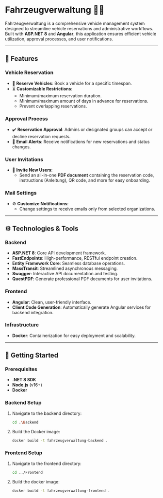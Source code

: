 # Fahrzeugverwaltung 🚗📅

Fahrzeugverwaltung is a comprehensive vehicle management system designed to streamline vehicle reservations and administrative workflows. Built with **ASP.NET 8** and **Angular**, this application ensures efficient vehicle utilization, approval processes, and user notifications.

---

## 🌟 Features

### Vehicle Reservation
- 🚗 **Reserve Vehicles**: Book a vehicle for a specific timespan.
- ⏳ **Customizable Restrictions**:
  - Minimum/maximum reservation duration.
  - Minimum/maximum amount of days in advance for reservations.
  - Prevent overlapping reservations.

### Approval Process
- ✔️ **Reservation Approval**: Admins or designated groups can accept or decline reservation requests.
- 🔔 **Email Alerts**: Receive notifications for new reservations and status changes.

### User Invitations
- 📄 **Invite New Users**:
  - Send an all-in-one **PDF document** containing the reservation code, instructions (Anleitung), QR code, and more for easy onboarding.

### Mail Settings
- ⚙️ **Customize Notifications**:
  - Change settings to receive emails only from selected organizations.

---

## ⚙️ Technologies & Tools

### Backend
- **ASP.NET 8**: Core API development framework.
- **FastEndpoints**: High-performance, RESTful endpoint creation.
- **Entity Framework Core**: Seamless database operations.
- **MassTransit**: Streamlined asynchronous messaging.
- **Swagger**: Interactive API documentation and testing.
- **QuestPDF**: Generate professional PDF documents for user invitations.

### Frontend
- **Angular**: Clean, user-friendly interface.
- **Client Code Generation**: Automatically generate Angular services for backend integration.

### Infrastructure
- **Docker**: Containerization for easy deployment and scalability.

---

## 🚀 Getting Started

### Prerequisites
- **.NET 8 SDK**
- **Node.js** (v16+)
- **Docker**

### Backend Setup

1. Navigate to the backend directory:
   ```bash
   cd .\Backend
   ```
1. Build the Docker image:
    ```bash
   docker build -t fahrzeugverwaltung-backend .
   ```

### Frontend Setup

1. Navigate to the frontend directory:
   ```bash
   cd ../Frontend
   ```

1. Build the docker image:
   ```bash
   docker build -t fahrzeugverwaltung-frontend .
   ```
